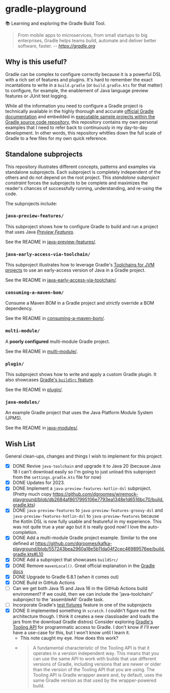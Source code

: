 # gradle-playground

📚 Learning and exploring the Gradle Build Tool.

> From mobile apps to microservices, from small startups to big enterprises, Gradle helps teams build, automate and
> deliver better software, faster.
> -- <cite>https://gradle.org</cite>


## Why is this useful?

Gradle can be complex to configure correctly because it is a powerful DSL with a rich set of features and plugins. It's
hard to remember the exact incantations to write in a `build.gradle` (or `build.gradle.kts` for that matter) to
configure, for example, the enablement of Java language preview features or JUnit test logging.

While all the information you need to configure a Gradle project is technically available in the highly thorough and
accurate [official Gradle documentation](https://docs.gradle.org/current/userguide/userguide.html) and embedded in
[executable sample projects within the Gradle source code repository](https://github.com/gradle/gradle/tree/master/subprojects/docs/src/samples),
this repository contains my own personal examples that I need to refer back to continuously in my day-to-day development.
In other words, this repository whittles down the full scale of Gradle to a few files for my own quick reference.


## Standalone subprojects

This repository illustrates different concepts, patterns and examples via standalone subprojects. Each subproject is
completely independent of the others and do not depend on the root project. This _standalone subproject constraint_
forces the subprojects to be complete and maximizes the reader's chances of successfully running, understanding, and
re-using the code.

The subprojects include:


### `java-preview-features/`

This subproject shows how to configure Gradle to build and run a project that uses Java [_Preview Features_](https://openjdk.java.net/jeps/12).

See the README in [java-preview-features/](java-preview-features/).


### `java-early-access-via-toolchain/`

This subproject illustrates how to leverage Gradle's [Toolchains for JVM projects](https://docs.gradle.org/current/userguide/toolchains.html)
to use an early-access version of Java in a Gradle project.

See the README in [java-early-access-via-toolchain/](java-early-access-via-toolchain/).


### `consuming-a-maven-bom/`

Consume a Maven BOM in a Gradle project and *strictly* override a BOM dependency.

See the README in [consuming-a-maven-bom/](consuming-a-maven-bom/).


### `multi-module/`

A **poorly configured** multi-module Gradle project.

See the README in [multi-module/](multi-module/).


### `plugin/`

This subproject shows how to write and apply a custom Gradle plugin. It also showcases [Gradle's `buildSrc` feature](https://docs.gradle.org/current/userguide/organizing_gradle_projects.html#sec:build_sources).

See the README in [plugin/](plugin/).


### `java-modules/`

An example Gradle project that uses the Java Platform Module System (JPMS).

See the README in [java-modules/](java-modules/).


## Wish List

General clean-ups, changes and things I wish to implement for this project:

* [x] DONE Revive `java-toolchain` and upgrade it to Java 20 (because Java 18 I can't download easily so I'm going to just
  unload this subproject from the `settings.gradle.kts` file for now)
* [x] DONE Updates for 2023.
* [x] DONE Implement a `java-preview-features-kotlin-dsl` subproject. (Pretty much copy <https://github.com/dgroomes/wiremock-playground/blob/db2684af8617995106e7793ea1348e1d6516bc70/build.gradle.kts>)   
* [x] DONE `java-preview-features` to `java-preview-features-groovy-dsl` and `java-preview-features-kotlin-dsl` to `java-preview-features`
   because the Kotlin DSL is now fully usable and featureful in my experience. This was not quite true a year ago but it
   is really good now! I love the auto-completion.
* [x] DONE Add a multi-module Gradle project example. Similar to the one defined at <https://github.com/dgroomes/kafka-playground/blob/557243bea2960a18e5b11da04f2cec46989576ee/build.gradle.kts#L10> 
* [x] DONE Add a subproject that showcases `buildSrc/`
* [x] DONE Remove `mavenLocal()`. Great official explanation in the [Gradle docs](https://docs.gradle.org/current/userguide/declaring_repositories.html#sec:case-for-maven-local)
* [x] DONE Upgrade to Gradle 6.8.1 (when it comes out)
* [x] DONE Build in GitHub Actions
* [ ] Can we get both Java 15 and Java 16 in the GitHub Actions build environment? If we could, then we can include the 'java-toolchain/'
   subproject to the 'assembleAll' Gradle task.
* [ ] Incorporate Gradle's [test fixtures](https://docs.gradle.org/current/userguide/java_testing.html#sec:java_test_fixtures)
   feature in one of the subprojects
* [x] DONE (I implemented something in `scratch`. I couldn't figure out the architecture though. I think it creates a new classloader and loads the jars from the download Gradle distros) Consider exploring [Gradle's Tooling API](https://docs.gradle.org/current/userguide/third_party_integration.html#embedding) for programmatic access to Gradle. I don't know if I'll ever have a use-case for this,
  but I won't know until I learn it.
  * This note caught my eye. How does this work?
  * > A fundamental characteristic of the Tooling API is that it operates in a version independent way. This means that
    > you can use the same API to work with builds that use different versions of Gradle, including versions that are
    > newer or older than the version of the Tooling API that you are using. The Tooling API is Gradle wrapper aware
    > and, by default, uses the same Gradle version as that used by the wrapper-powered build.
